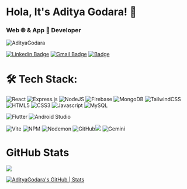 <h1>Hola, It's Aditya Godara! 🦭</h1>
<h3> Web 🌐 & App 📱 Developer </h3>
<p><img src="https://komarev.com/ghpvc/?username=AdityaGodara&color=blue" alt="AdityaGodara" /></p>

[![Linkedin Badge](https://img.shields.io/badge/-Aditya_Godara-blue?style=flat-square&logo=Linkedin&logoColor=white&link=https://www.linkedin.com/in/aditya-godara-b858751ab/)](https://www.linkedin.com/in/aditya-godara-b858751ab/) [![Gmail Badge](https://img.shields.io/badge/-adityagodara03@gmail.com-c14438?style=flat-square&logo=Gmail&logoColor=white&link=mailto:shivampilot2004@gmail.com)](mailto:shivampilot2004@gmail.com) [![Badge](https://img.shields.io/badge/-Portfolio-Purple?style=flat-square&logo=simkl&logoColor=white&link=https://aditya-godara.netlify.app/)](https://aditya-godara.netlify.app/)


# 🛠 Tech Stack:

![React](https://img.shields.io/badge/React-20232A?style=for-the-badge&logo=react&logoColor=61DAFB)
![Express.js](https://img.shields.io/badge/express.js-%23404d59.svg?style=for-the-badge&logo=express&logoColor=%2361DAFB)
![NodeJS](https://img.shields.io/badge/node.js-6DA55F?style=for-the-badge&logo=node.js&logoColor=white)
![Firebase](https://img.shields.io/badge/firebase-a08021?style=for-the-badge&logo=firebase&logoColor=ffcd34)
![MongoDB](https://img.shields.io/badge/MongoDB-%234ea94b.svg?style=for-the-badge&logo=mongodb&logoColor=white)
![TailwindCSS](https://img.shields.io/badge/tailwindcss-%2338B2AC.svg?style=for-the-badge&logo=tailwind-css&logoColor=white)
![HTML5](https://img.shields.io/badge/HTML5-E34F26?style=for-the-badge&logo=html5&logoColor=white)
![CSS3](https://img.shields.io/badge/CSS3-1572B6?style=for-the-badge&logo=css3&logoColor=white)
![Javascript](https://img.shields.io/badge/JavaScript-323330?style=for-the-badge&logo=javascript&logoColor=F7DF1E)
![MySQL](https://img.shields.io/badge/mysql-4479A1.svg?style=for-the-badge&logo=mysql&logoColor=white)

![Flutter](https://img.shields.io/badge/Flutter-%2302569B.svg?style=for-the-badge&logo=Flutter&logoColor=white)
![Android Studio](https://img.shields.io/badge/android%20studio-346ac1?style=for-the-badge&logo=android%20studio&logoColor=white)

![Vite](https://img.shields.io/badge/vite-%23646CFF.svg?style=for-the-badge&logo=vite&logoColor=white)
![NPM](https://img.shields.io/badge/NPM-%23CB3837.svg?style=for-the-badge&logo=npm&logoColor=white)
![Nodemon](https://img.shields.io/badge/NODEMON-%23323330.svg?style=for-the-badge&logo=nodemon&logoColor=%BBDEAD)
![GitHub](https://img.shields.io/badge/GitHub-100000?style=for-the-badge&logo=github&logoColor=white)<img src="https://img.shields.io/badge/TensorFlow-FF6F00?style=for-the-badge&logo=tensorflow&logoColor=white" /> 
![Gemini](https://img.shields.io/badge/Gemini-8E75B2?style=for-the-badge&logo=googlebard&logoColor=fff) 

# GitHub Stats
![](https://github-readme-stats.vercel.app/api/top-langs/?username=AdityaGodara&theme=shadow_blue&hide_border=false&include_all_commits=false&count_private=false&layout=compact)

[![AdityaGodara's GitHub | Stats](https://stats.quira.sh/AdityaGodara/github?theme=dark)](https://quira.sh?utm_source=widgets&utm_campaign=AdityaGodara)
